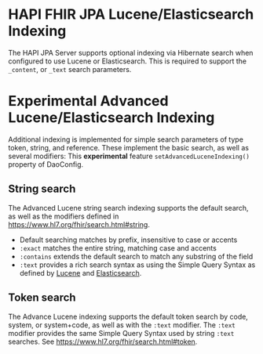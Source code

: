 # HAPI FHIR JPA Lucene/Elasticsearch Indexing

The HAPI JPA Server supports optional indexing via Hibernate search when configured to use Lucene or Elasticsearch.
This is required to support the `_content`, or `_text` search parameters.

# Experimental Advanced Lucene/Elasticsearch Indexing

Additional indexing is implemented for simple search parameters of type token, string, and reference.
These implement the basic search, as well as several modifiers:
This **experimental** feature `setAdvancedLuceneIndexing()` property of DaoConfig.

## String search

The Advanced Lucene string search indexing supports the default search, as well as the modifiers defined in https://www.hl7.org/fhir/search.html#string.
- Default searching matches by prefix, insensitive to case or accents
- `:exact` matches the entire string, matching case and accents
- `:contains` extends the default search to match any substring of the field
- `:text` provides a rich search syntax as using the Simple Query Syntax as defined by [Lucene](https://lucene.apache.org/core/8_10_1/queryparser/org/apache/lucene/queryparser/simple/SimpleQueryParser.html) and [Elasticsearch](https://www.elastic.co/guide/en/elasticsearch/reference/current/query-dsl-simple-query-string-query.html#simple-query-string-syntax).

## Token search

The Advance Lucene indexing supports the default token search by code, system, or system+code, as well as with the `:text` modifier.
The `:text` modifier provides the same Simple Query Syntax used by string `:text` searches.
See https://www.hl7.org/fhir/search.html#token.



